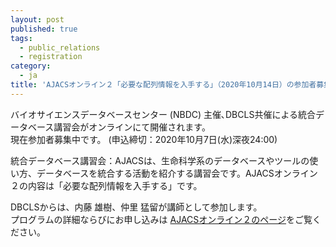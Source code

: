 ```yaml
---
layout: post
published: true
tags:
  - public_relations
  - registration
category:
  - ja
title: 'AJACSオンライン２「必要な配列情報を入手する」（2020年10月14日）の参加者募集中です'
---
```

バイオサイエンスデータベースセンター (NBDC) 主催､DBCLS共催による統合データベース講習会がオンラインにて開催されます。  <br />
現在参加者募集中です。 (申込締切：2020年10月7日(水)深夜24:00)  <br />

統合データベース講習会：AJACSは、生命科学系のデータベースやツールの使い方、データベースを統合する活動を紹介する講習会です。AJACSオンライン２の内容は「必要な配列情報を入手する」です。
<br />

DBCLSからは、内藤 雄樹、仲里 猛留が講師として参加します。  <br />
プログラムの詳細ならびにお申し込みは [AJACSオンライン２のページ](https://biosciencedbc.jp/event/ajacs/ajacs83.html "AJACSオンライン２のページ")をご覧ください。
